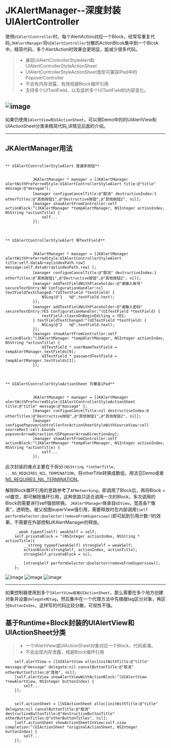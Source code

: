 # JKAlertManager--深度封装UIAlertController
使用`UIAlertController`时，每个AlertAction对应一个Block，经常写重复代码,`JKAlertManager`将`UIAlertController`分散的ActionBlcok集中到一个Blcok中，精简代码，多个AlertAction时效果会更明显，能减少很多代码。
> * 兼容UIAlertControllerStyleAlert和UIAlertControllerStyleActionSheet
> * UIAlertControllerStyleActionSheet类型可兼容iPad中的PopoverController
> * 不会有内存泄露，有效规避Block循环引用
> * 支持多个UITextField，以及监听多个UITextField的内容变化。

 ![image](https://github.com/XiFengLang/JKAlertManager/blob/master/JKAlertManager/JKAlertManagerVideo.gif)
------

如果仍使用`IAlertView和UIActionSheet`，可以用Demo中的的UIAlertView和UIActionSheet分类来精简代码,详情见后面的介绍。

------
## JKAlertManager用法 ##
```Objct-C

** UIAlertControllerStyleAlert 普通多按钮**


            JKAlertManager * manager = [JKAlertManager alertWithPreferredStyle:UIAlertControllerStyleAlert title:@"title" message:@"messgae"];
            [manager configueCancelTitle:@"取消" destructiveIndex:1 otherTitles:@"其他按钮1",@"Destructive按钮",@"其他按钮2", nil];
            [manager showAlertFromController:self actionBlock:^(JKAlertManager *tempAlertManager, NSInteger actionIndex, NSString *actionTitle) {
                self...
            }];



** UIAlertControllerStyleAlert 带TextField**


            JKAlertManager * manager = [JKAlertManager alertWithPreferredStyle:UIAlertControllerStyleAlert title:self.dataArray[indexPath.row] message:self.dataArray[indexPath.row] ];
            [manager configueCancelTitle:@"取消" destructiveIndex:1 otherTitles:@"其他按钮1",@"Destructive按钮",@"其他按钮2", nil];
            [manager addTextFieldWithPlaceholder:@"请输入账号" secureTextEntry:NO ConfigurationHandler:nil textFieldTextChanged:^(UITextField *textField) {
                NSLog(@"1   %@",textField.text);
            }];
            [manager addTextFieldWithPlaceholder:@"请输入密码" secureTextEntry:YES ConfigurationHandler:^(UITextField *textField) {
                textField.clearsOnBeginEditing = YES;
            } textFieldTextChanged:^(UITextField *textField) {
                NSLog(@"2   %@",textField.text);
            }];
            [manager showAlertFromController:self actionBlock:^(JKAlertManager *tempAlertManager, NSInteger actionIndex, NSString *actionTitle) {
                UITextField * userNameTextField = tempAlertManager.textFields[0];
                UITextField * passwordTextField = tempAlertManager.textFields[1];
            }];



** UIAlertControllerStyleActionSheet 可兼容iPad**


            JKAlertManager * manager = [JKAlertManager alertWithPreferredStyle:UIAlertControllerStyleActionSheet title:@"title" message:@"massage" ];
            [manager configueCancelTitle:nil destructiveIndex:0 otherTitles:@"Destructive按钮",@"其他按钮1",@"其他按钮2", nil];
            [manager configuePopoverControllerForActionSheetStyleWithSourceView:cell sourceRect:cell.bounds popoverArrowDirection:UIPopoverArrowDirectionAny];
            [manager showAlertFromController:self actionBlock:^(JKAlertManager *tempAlertManager, NSInteger actionIndex, NSString *actionTitle) {
                self...
            }];

```

此次封装的难点主要在于拆分`(NSString *)otherTitle, ...NS_REQUIRES_NIL_TERMINATION`，将otherTitle转换成数组，用法见Demo或者[NS_REQUIRES_NIL_TERMINATION](http://www.jianshu.com/p/f61ff5e72b72)。

解除Block循环引用的思路参考了`AFNetworking`，即调用了Block后，再将Block = nil置空，即可解除循环引用，这种思路只适合调用一次的Block，多次调用的Block则需要进行self强弱转换。
`JKAlertManager`继承自`UIView`，宽高各1“像素”，透明色，被父视图superView强引用，需要释放时在内部调用`[self performSelector:@selector(removeFromSuperview)]`即可起到引用计数-1的效果，不需要在外部控制JKAlertManager的释放。
```Objct-C
    __weak typeof(self) weakSelf = self;
    self.privateBlock = ^(NSInteger actionIndex, NSString * actionTitle){
        __strong typeof(weakSelf) strongSelf = weakSelf;
        actionBlock(strongSelf, actionIndex, actionTitle);
        strongSelf.privateBlock = nil;
        
        [strongSelf performSelector:@selector(removeFromSuperview)];
    };
```

 ![image](https://github.com/XiFengLang/JKAlertManager/blob/master/JKAlertManager/ScreenShot01.png) ![image](https://github.com/XiFengLang/JKAlertManager/blob/master/JKAlertManager/ScreenShot02.png) ![image](https://github.com/XiFengLang/JKAlertManager/blob/master/JKAlertManager/ScreenShot03.png)

------
如果控制器使用到多个`IAlertView或者UIActionSheet`，那么需要在多个地方创建对象并设置`delegate和tag`，然后集中在一个代理方法中先根据tag区分对象，再区分`buttonIndex`，这样写的代码比较分散，可视性不强。

## 基于Runtime+Block封装的UIAlertView和UIActionSheet分类
> * 一个IAlertView或UIActionSheet对象对应一个Block，代码紧凑。
> * 不会出现内存泄露，规避Block循环引用

```Objct-C
    self.alertView = [[UIAlertView alloc]initWithTitle:@"title" message:@"message" delegate:nil cancelButtonTitle:@"取消" otherButtonTitles:@"其他", nil];
    [self.alertView showAlertViewWithActionBlock:^(UIAlertView *newAlertView, NSInteger buttonIndex) {
        self...
    }];
    
    
    self.actionSheet = [[UIActionSheet alloc]initWithTitle:@"title" delegate:nil cancelButtonTitle:@"取消" destructiveButtonTitle:@"destructiveButtonTitle" otherButtonTitles:@"otherButtonTitles", nil];
    [self.actionSheet showActionSheetInView:self.view completion:^(UIActionSheet *originalActionSheet, NSInteger buttonIndex) {
        self...
    }];
```

